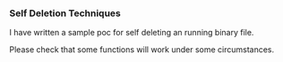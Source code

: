 ### Self Deletion Techniques

I have written a sample poc for self deleting an running binary file.

Please check that some functions will work under some circumstances.
